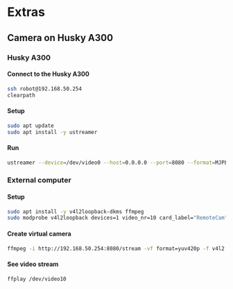 # Extras

## Camera on Husky A300

### Husky A300

#### Connect to the Husky A300

```bash
ssh robot@192.168.50.254
clearpath
```

#### Setup

```bash
sudo apt update
sudo apt install -y ustreamer
```

#### Run

```bash 
ustreamer --device=/dev/video0 --host=0.0.0.0 --port=8080 --format=MJPEG -- resolution=1280x720 --desired-fps=30
```

### External computer

#### Setup

```bash
sudo apt install -y v4l2loopback-dkms ffmpeg
sudo modprobe v4l2loopback devices=1 video_nr=10 card_label="RemoteCam" exclusive_caps=1
```

#### Create virtual camera

```bash
ffmpeg -i http://192.168.50.254:8080/stream -vf format=yuv420p -f v4l2 /dev/video10
```

#### See video stream

```bash
ffplay /dev/video10
```